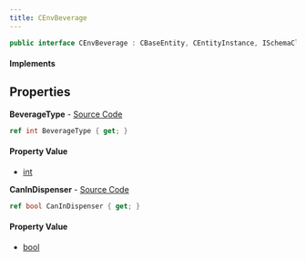 ```yaml
---
title: CEnvBeverage
---
```


```csharp
public interface CEnvBeverage : CBaseEntity, CEntityInstance, ISchemaClass<CEntityInstance>, ISchemaClass<CBaseEntity>, ISchemaClass<CEnvBeverage>, ISchemaField, ISchemaClass, INativeHandle
```

#### Implements

## Properties

**BeverageType** - [Source Code](https://github.com/swiftly-solution/swiftlys2/blob/main/managed/src/SwiftlyS2.Generated/Schemas/Interfaces/CEnvBeverage.cs#L18)

```csharp
ref int BeverageType { get; }
```

#### Property Value

- [int](https://learn.microsoft.com/dotnet/api/system.int32)

**CanInDispenser** - [Source Code](https://github.com/swiftly-solution/swiftlys2/blob/main/managed/src/SwiftlyS2.Generated/Schemas/Interfaces/CEnvBeverage.cs#L16)

```csharp
ref bool CanInDispenser { get; }
```

#### Property Value

- [bool](https://learn.microsoft.com/dotnet/api/system.boolean)

